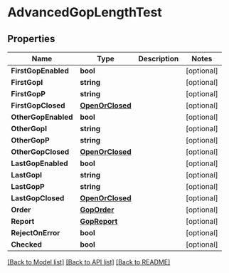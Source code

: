 # AdvancedGopLengthTest

## Properties

Name | Type | Description | Notes
------------ | ------------- | ------------- | -------------
**FirstGopEnabled** | **bool** |  | [optional] 
**FirstGopI** | **string** |  | [optional] 
**FirstGopP** | **string** |  | [optional] 
**FirstGopClosed** | [**OpenOrClosed**](open_or_closed.md) |  | [optional] 
**OtherGopEnabled** | **bool** |  | [optional] 
**OtherGopI** | **string** |  | [optional] 
**OtherGopP** | **string** |  | [optional] 
**OtherGopClosed** | [**OpenOrClosed**](open_or_closed.md) |  | [optional] 
**LastGopEnabled** | **bool** |  | [optional] 
**LastGopI** | **string** |  | [optional] 
**LastGopP** | **string** |  | [optional] 
**LastGopClosed** | [**OpenOrClosed**](open_or_closed.md) |  | [optional] 
**Order** | [**GopOrder**](gop_order.md) |  | [optional] 
**Report** | [**GopReport**](gop_report.md) |  | [optional] 
**RejectOnError** | **bool** |  | [optional] 
**Checked** | **bool** |  | [optional] 

[[Back to Model list]](../README.md#documentation-for-models) [[Back to API list]](../README.md#documentation-for-api-endpoints) [[Back to README]](../README.md)


